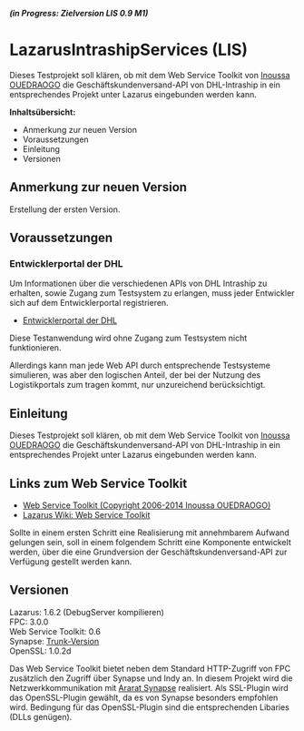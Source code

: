 ***(in Progress: Zielversion LIS 0.9 M1)***

LazarusIntrashipServices (LIS)
=============================

Dieses Testprojekt soll klären, ob mit dem Web Service Toolkit von [Inoussa OUEDRAOGO](http://inoussa12.googlepages.com/ "Inoussa OUEDRAOGO") 
die Geschäftskundenversand-API von DHL-Intraship in ein entsprechendes Projekt unter Lazarus eingebunden werden kann. 

**Inhaltsübersicht:**

- Anmerkung zur neuen Version
- Voraussetzungen
- Einleitung
- Versionen

Anmerkung zur neuen Version
---------------------------

Erstellung der ersten Version.


Voraussetzungen
---------------

### Entwicklerportal der DHL
Um Informationen über die verschiedenen APIs von DHL Intraship zu erhalten, sowie 
Zugang zum Testsystem zu erlangen, muss jeder Entwickler sich auf dem Entwicklerportal registrieren.

* [Entwicklerportal der DHL](https://entwickler.dhl.de/ "Entwicklerportal der DHL")

Diese Testanwendung wird ohne Zugang zum Testsystem nicht funktionieren. 

Allerdings kann man jede Web API durch entsprechende Testsysteme simulieren, was 
aber den logischen Anteil, der bei der Nutzung des Logistikportals zum tragen kommt,
nur unzureichend berücksichtigt.


Einleitung
----------

Dieses Testprojekt soll klären, ob mit dem Web Service Toolkit von [Inoussa OUEDRAOGO](http://inoussa12.googlepages.com/ "Inoussa OUEDRAOGO") 
die Geschäftskundenversand-API von DHL-Intraship in ein entsprechendes Projekt unter Lazarus eingebunden werden kann. 


## Links zum Web Service Toolkit
* [Web Service Toolkit (Copyright 2006-2014 Inoussa OUEDRAOGO)](https://sites.google.com/site/inoussa12/webservicetoolkitforfpc%26lazarus "Web Service Toolkit (Copyright 2006-2014 Inoussa OUEDRAOGO)")
* [Lazarus Wiki: Web Service Toolkit](http://wiki.lazarus.freepascal.org/index.php/Web_Service_Toolkit "Lazarus Wiki: Web Service Toolkit")

Sollte in einem ersten Schritt eine Realisierung mit annehmbarem Aufwand gelungen sein, soll in einem folgendem Schritt
eine Komponente entwickelt werden, über die eine Grundversion der Geschäftskundenversand-API zur Verfügung gestellt werden kann.


Versionen
---------
      
Lazarus: 1.6.2 (DebugServer kompilieren)      
FPC: 3.0.0     
Web Service Toolkit: 0.6   
Synapse: [Trunk-Version](https://svn.code.sf.net/p/synalist/code/trunk "https://svn.code.sf.net/p/synalist/code/trunk")   
OpenSSL: 1.0.2d      

Das Web Service Toolkit bietet neben dem Standard HTTP-Zugriff von FPC zusätzlich den Zugriff über Synapse und Indy an.
In diesem Projekt wird die Netzwerkkommunikation mit [Ararat Synapse](http://synapse.ararat.cz/ "Ararat Synapse") realisiert.
Als SSL-Plugin wird das OpenSSL-Plugin gewählt, da es von Synapse besonders empfohlen wird. Bedingung für das OpenSSL-Plugin sind die entsprechenden Libaries (DLLs genügen). 